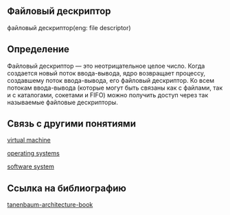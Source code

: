 ## Файловый дескриптор
файловый дескриптор(eng: file descriptor) 

## Определение
Файловый дескриптор — это неотрицательное целое число. Когда создается новый поток ввода-вывода, ядро возвращает процессу, создавшему поток ввода-вывода, его файловый дескриптор. Ко всем потокам ввода-вывода (которые могут быть связаны как с файлами, так и с каталогами, сокетами и FIFO) можно получить доступ через так называемые файловые дескрипторы.
## Связь с другими понятиями

[virtual machine](https://github.com/vernikkkkkkkkkkkkkkkkkkk/concept/blob/main/virtual%20machines/virtual%20machines/virtual%20machines.md)

[operating systems](https://github.com/vernikkkkkkkkkkkkkkkkkkk/concept/blob/main/virtual%20machines/virtual%20machines/operating%20systems.md)

[software system](https://github.com/vernikkkkkkkkkkkkkkkkkkk/concept/blob/main/virtual%20machines/virtual%20machines/software%20system.md)

## Cсылка на библиографию
[tanenbaum-architecture-book](https://github.com/vernikkkkkkkkkkkkkkkkkkk/concept/blob/main/bibliography/virtual%20machines/tanenbaum-architecture-book.md)

